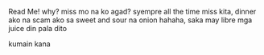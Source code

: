 Read Me!
why? miss mo na ko agad?
syempre all the time miss kita, dinner ako na scam ako sa sweet and sour na onion hahaha, saka may libre mga juice din pala dito

kumain kana
